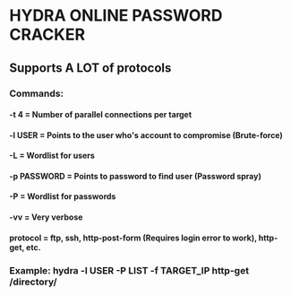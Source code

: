 # HYDRA ONLINE PASSWORD CRACKER

## Supports A LOT of protocols

### Commands:

#### -t 4 = Number of parallel connections per target

#### -l USER = Points to the user who's account to compromise (Brute-force)

#### -L = Wordlist for users

#### -p PASSWORD = Points to password to find user (Password spray)

#### -P = Wordlist for passwords

#### -vv = Very verbose

#### protocol = ftp, ssh, http-post-form (Requires login error to work), http-get, etc.

### Example: hydra -l USER -P LIST -f TARGET_IP http-get /directory/
